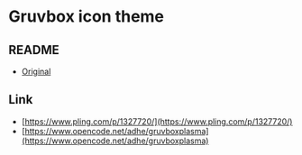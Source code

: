 

# Gruvbox icon theme


## README

* [Original](README.original.md)


## Link

* [https://www.pling.com/p/1327720/](https://www.pling.com/p/1327720/)
* [https://www.opencode.net/adhe/gruvboxplasma](https://www.opencode.net/adhe/gruvboxplasma)
